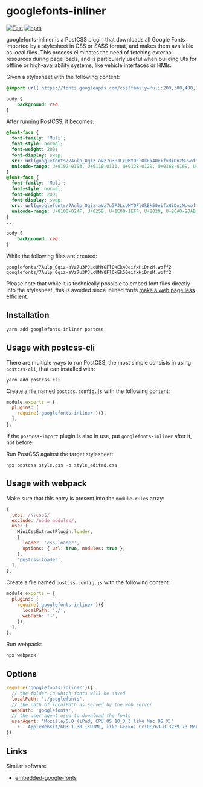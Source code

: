 
# googlefonts-inliner

[![Test](https://github.com/aler9/googlefonts-inliner/actions/workflows/test.yml/badge.svg)](https://github.com/aler9/googlefonts-inliner/actions/workflows/test.yml)
[![npm](https://img.shields.io/badge/npm-googlefonts--inliner-blue.svg)](https://www.npmjs.com/package/googlefonts-inliner)

googlefonts-inliner is a PostCSS plugin that downloads all Google Fonts imported by a stylesheet in CSS or SASS format, and makes them available as local files. This process eliminates the need of fetching external resources during page loads, and is particularly useful when building UIs for offline or high-availability systems, like vehicle interfaces or HMIs.

Given a stylesheet with the following content:

```css
@import url('https://fonts.googleapis.com/css?family=Muli:200,300,400,700&display=swap');

body {
    background: red;
}
```

After running PostCSS, it becomes:

```css
@font-face {
  font-family: 'Muli';
  font-style: normal;
  font-weight: 200;
  font-display: swap;
  src: url(googlefonts/7Aulp_0qiz-aVz7u3PJLcUMYOFlOkEk40eifxHiDnzM.woff2) format('woff2');
  unicode-range: U+0102-0103, U+0110-0111, U+0128-0129, U+0168-0169, U+01A0-01A1, U+01AF-01B0, U+1EA0-1EF9, U+20AB;
}
@font-face {
  font-family: 'Muli';
  font-style: normal;
  font-weight: 200;
  font-display: swap;
  src: url(googlefonts/7Aulp_0qiz-aVz7u3PJLcUMYOFlOkEk50eifxHiDnzM.woff2) format('woff2');
  unicode-range: U+0100-024F, U+0259, U+1E00-1EFF, U+2020, U+20A0-20AB, U+20AD-20CF, U+2113, U+2C60-2C7F, U+A720-A7FF;
}
...

body {
    background: red;
}
```

While the following files are created:

```
googlefonts/7Aulp_0qiz-aVz7u3PJLcUMYOFlOkEk40eifxHiDnzM.woff2
googlefonts/7Aulp_0qiz-aVz7u3PJLcUMYOFlOkEk50eifxHiDnzM.woff2
```

Please note that while it is technically possible to embed font files directly into the stylesheet, this is avoided since inlined fonts [make a web page less efficient](https://www.zachleat.com/web/web-font-data-uris/).

## Installation

```
yarn add googlefonts-inliner postcss
```

## Usage with postcss-cli

There are multiple ways to run PostCSS, the most simple consists in using `postcss-cli`, that can installed with:

```
yarn add postcss-cli
```

Create a file named `postcss.config.js` with the following content:

```js
module.exports = {
  plugins: [
    require('googlefonts-inliner')(),
  ],
};
```

If the `postcss-import` plugin is also in use, put `googlefonts-inliner` after it, not before.

Run PostCSS against the target stylesheet:

```
npx postcss style.css -o style_edited.css
```

## Usage with webpack

Make sure that this entry is present into the `module.rules` array:

```js
{
  test: /\.css$/,
  exclude: /node_modules/,
  use: [
    MiniCssExtractPlugin.loader,
    {
      loader: 'css-loader',
      options: { url: true, modules: true },
    },
    'postcss-loader',
  ],
},
```

Create a file named `postcss.config.js` with the following content:

```js
module.exports = {
  plugins: [
    require('googlefonts-inliner')({
      localPath: './',
      webPath: '~',
    }),
  ],
};
```

Run webpack:

```
npx webpack
```

## Options

```js
require('googlefonts-inliner')({
  // the folder in which fonts will be saved
  localPath: './googlefonts',
  // the path of localPath as served by the web server
  webPath: 'googlefonts',
  // the user agent used to download the fonts
  userAgent: 'Mozilla/5.0 (iPad; CPU OS 10_3_3 like Mac OS X)'
    + ' AppleWebKit/603.1.30 (KHTML, like Gecko) CriOS/63.0.3239.73 Mobile/14G60 Safari/602.1',
})
```

## Links

Similar software

* [embedded-google-fonts](https://github.com/amio/embedded-google-fonts)
